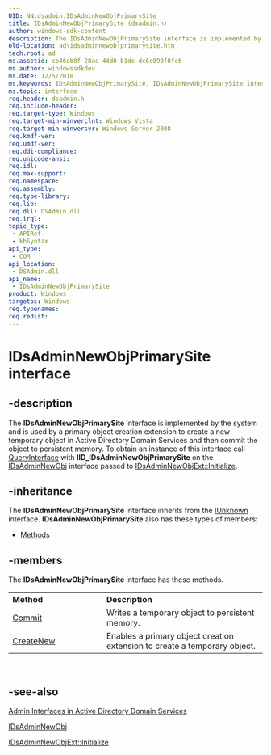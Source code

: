 ```yaml
---
UID: NN:dsadmin.IDsAdminNewObjPrimarySite
title: IDsAdminNewObjPrimarySite (dsadmin.h)
author: windows-sdk-content
description: The IDsAdminNewObjPrimarySite interface is implemented by the system and is used by a primary object creation extension to create a new temporary object in Active Directory Domain Services and then commit the object to persistent memory.
old-location: ad\idsadminnewobjprimarysite.htm
tech.root: ad
ms.assetid: cb46cb8f-28ae-44d0-b1de-dc6c090f8fc6
ms.author: windowssdkdev
ms.date: 12/5/2018
ms.keywords: IDsAdminNewObjPrimarySite, IDsAdminNewObjPrimarySite interface [Active Directory], IDsAdminNewObjPrimarySite interface [Active Directory],described, _glines_idsadminnewobjprimarysite, ad.idsadminnewobjprimarysite, dsadmin/IDsAdminNewObjPrimarySite
ms.topic: interface
req.header: dsadmin.h
req.include-header: 
req.target-type: Windows
req.target-min-winverclnt: Windows Vista
req.target-min-winversvr: Windows Server 2008
req.kmdf-ver: 
req.umdf-ver: 
req.ddi-compliance: 
req.unicode-ansi: 
req.idl: 
req.max-support: 
req.namespace: 
req.assembly: 
req.type-library: 
req.lib: 
req.dll: DSAdmin.dll
req.irql: 
topic_type:
 - APIRef
 - kbSyntax
api_type:
 - COM
api_location:
 - DSAdmin.dll
api_name:
 - IDsAdminNewObjPrimarySite
product: Windows
targetos: Windows
req.typenames: 
req.redist: 
---
```


# IDsAdminNewObjPrimarySite interface


## -description


The <b>IDsAdminNewObjPrimarySite</b> interface is implemented by the system and is used by a primary object creation extension to create a new temporary object in Active Directory Domain Services and then commit the object to persistent memory. To obtain an  instance of this interface call <a href="https://msdn.microsoft.com/en-us/library/ms682521(v=VS.85).aspx">QueryInterface</a> with <b>IID_IDsAdminNewObjPrimarySite</b> on the <a href="https://msdn.microsoft.com/b38016a2-bbb7-4715-81cc-bd9911fb5a3b">IDsAdminNewObj</a> interface passed to <a href="https://msdn.microsoft.com/38dd4f43-6f8f-460a-9c5d-0a506d993101">IDsAdminNewObjExt::Initialize</a>.


## -inheritance

The <b xmlns:loc="http://microsoft.com/wdcml/l10n">IDsAdminNewObjPrimarySite</b> interface inherits from the <a href="https://msdn.microsoft.com/33f1d79a-33fc-4ce5-a372-e08bda378332">IUnknown</a> interface. <b>IDsAdminNewObjPrimarySite</b> also has these types of members:
<ul>
<li><a href="https://docs.microsoft.com/">Methods</a></li>
</ul>

## -members

The <b>IDsAdminNewObjPrimarySite</b> interface has these methods.
<table class="members" id="memberListMethods">
<tr>
<th align="left" width="37%">Method</th>
<th align="left" width="63%">Description</th>
</tr>
<tr data="declared;">
<td align="left" width="37%">
<a href="https://msdn.microsoft.com/a7e56a9b-bd3c-4229-9735-32ec9549856d">Commit</a>
</td>
<td align="left" width="63%">
Writes a temporary object to persistent memory.

</td>
</tr>
<tr data="declared;">
<td align="left" width="37%">
<a href="https://msdn.microsoft.com/ec685ae1-6a37-43d3-84ed-7409611ab63b">CreateNew</a>
</td>
<td align="left" width="63%">
Enables a primary object creation extension to create a temporary object.

</td>
</tr>
</table> 


## -see-also




<a href="https://msdn.microsoft.com/en-us/library/Aa772147(v=VS.85).aspx">Admin Interfaces in Active Directory Domain Services</a>



<a href="https://msdn.microsoft.com/b38016a2-bbb7-4715-81cc-bd9911fb5a3b">IDsAdminNewObj</a>



<a href="https://msdn.microsoft.com/38dd4f43-6f8f-460a-9c5d-0a506d993101">IDsAdminNewObjExt::Initialize</a>
 

 

